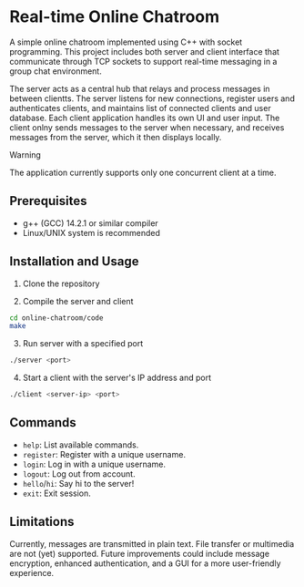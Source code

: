 # Real-time Online Chatroom

A simple online chatroom implemented using C++ with socket programming. This project includes both server and client interface that communicate through TCP sockets to support real-time messaging in a group chat environment.

The server acts as a central hub that relays and process messages in between clientts. The server listens for new connections, register users and authenticates clients, and maintains list of connected clients and user database. Each client application handles its own UI and user input. The client onlny sends messages to the server when necessary, and receives messages from the server, which it then displays locally.

> [!WARNING]
> The application currently supports only one concurrent client at a time.

## Prerequisites

* g++ (GCC) 14.2.1 or similar compiler
* Linux/UNIX system is recommended

## Installation and Usage

1. Clone the repository

2. Compile the server and client

```bash
cd online-chatroom/code
make
```

3. Run server with a specified port
```bash
./server <port>
```

4. Start a client with the server's IP address and port
```bash
./client <server-ip> <port>
```

## Commands

* `help`: List available commands.
* `register`: Register with a unique username.
* `login`: Log in with a unique username.
* `logout`: Log out from account.
* `hello`/`hi`:  Say hi to the server!
* `exit`: Exit session.

## Limitations

Currently, messages are transmitted in plain text. File transfer or multimedia are not (yet) supported. Future improvements could include message encryption, enhanced authentication, and a GUI for a more user-friendly experience.
